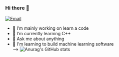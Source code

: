 ### Hi there 👋
[![Email](https://mail.google.com/mail/u/0/?tab=rm&ogbl#inbox-Email-E8453C?style=flat-square&logo=Gmail&logoColor=white)](mailto:renovamenzxh@gmail.com)
- 🔭 I’m mainly working on learn a code
- 🌱 I’m currently learning C++
- 💬 Ask me about anything
- 🚀 I'm learning to build machine learning software    
-->
![Anurag's GitHub stats](https://github-readme-stats.vercel.app/api?username=Max634&show_icons=true&theme=cobalt)
